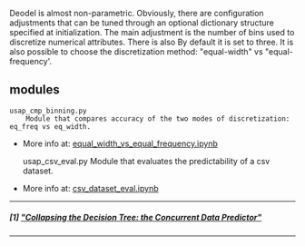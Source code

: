 Deodel is almost non-parametric. Obviously, there are configuration adjustments that can be tuned through an optional dictionary structure specified at initialization. The main adjustment is the number of bins used to discretize numerical attributes. There is also By default it is set to three. It is also possible to choose the discretization method: "equal-width" vs "equal-frequency'. 

## modules

    usap_cmp_binning.py
        Module that compares accuracy of the two modes of discretization: eq_freq vs eq_width.

* More info at: [equal_width_vs_equal_frequency.ipynb](https://github.com/c4pub/misc/blob/main/notebooks/equal_width_vs_equal_frequency.ipynb)


    usap_csv_eval.py
        Module that evaluates the predictability of a csv dataset.

* More info at: [csv_dataset_eval.ipynb](https://github.com/c4pub/misc/blob/main/notebooks/csv_dataset_eval.ipynb)

---

##### [1] ["Collapsing the Decision Tree: the Concurrent Data Predictor"](https://doi.org/10.13140/RG.2.2.33413.06880)
 
---
